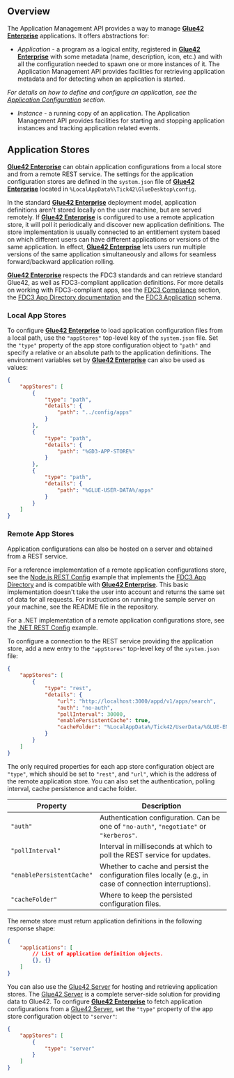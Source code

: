 ## Overview

The Application Management API provides a way to manage [**Glue42 Enterprise**](https://glue42.com/enterprise/) applications. It offers abstractions for:

- *Application* - a program as a logical entity, registered in [**Glue42 Enterprise**](https://glue42.com/enterprise/) with some metadata (name, description, icon, etc.) and with all the configuration needed to spawn one or more instances of it. The Application Management API provides facilities for retrieving application metadata and for detecting when an application is started.

*For details on how to define and configure an application, see the [Application Configuration](../../../developers/configuration/application/index.html) section.*

- *Instance* - a running copy of an application. The Application Management API provides facilities for starting and stopping application instances and tracking application related events.

<glue42 name="diagram" image="../../../images/app-management/app-management.gif">

## Application Stores

[**Glue42 Enterprise**](https://glue42.com/enterprise/) can obtain application configurations from a local store and from a remote REST service. The settings for the application configuration stores are defined in the `system.json` file of [**Glue42 Enterprise**](https://glue42.com/enterprise/) located in `%LocalAppData%\Tick42\GlueDesktop\config`.

In the standard [**Glue42 Enterprise**](https://glue42.com/enterprise/) deployment model, application definitions aren't stored locally on the user machine, but are served remotely. If [**Glue42 Enterprise**](https://glue42.com/enterprise/) is configured to use a remote application store, it will poll it periodically and discover new application definitions. The store implementation is usually connected to an entitlement system based on which different users can have different applications or versions of the same application. In effect, [**Glue42 Enterprise**](https://glue42.com/enterprise/) lets users run multiple versions of the same application simultaneously and allows for seamless forward/backward application rolling.

[**Glue42 Enterprise**](https://glue42.com/enterprise/) respects the FDC3 standards and can retrieve standard Glue42, as well as FDC3-compliant application definitions. For more details on working with FDC3-compliant apps, see the [FDC3 Compliance](../../../getting-started/fdc3-compliance/index.html) section, the [FDC3 App Directory documentation](https://fdc3.finos.org/docs/app-directory/overview) and the [FDC3 Application](https://fdc3.finos.org/schemas/1.2/app-directory#tag/Application) schema.

<glue42 name="diagram" image="../../../images/app-management/app-stores.png">

### Local App Stores

To configure [**Glue42 Enterprise**](https://glue42.com/enterprise/) to load application configuration files from a local path, use the `"appStores"` top-level key of the `system.json` file. Set the `"type"` property of the app store configuration object to `"path"` and specify a relative or an absolute path to the application definitions. The environment variables set by [**Glue42 Enterprise**](https://glue42.com/enterprise/) can also be used as values:

```json
{
    "appStores": [
        {
            "type": "path",
            "details": {
                "path": "../config/apps"
            }
        },
        {
            "type": "path",
            "details": {
                "path": "%GD3-APP-STORE%"
            }
        },
        {
            "type": "path",
            "details": {
                "path": "%GLUE-USER-DATA%/apps"
            }
        }
    ]
}
```

### Remote App Stores

Application configurations can also be hosted on a server and obtained from a REST service.

For a reference implementation of a remote application configurations store, see the [Node.js REST Config](https://github.com/Glue42/rest-config-example-node-js) example that implements the [FDC3 App Directory](https://fdc3.finos.org/docs/1.0/appd-intro) and is compatible with [**Glue42 Enterprise**](https://glue42.com/enterprise/). This basic implementation doesn't take the user into account and returns the same set of data for all requests. For instructions on running the sample server on your machine, see the README file in the repository.

For a .NET implementation of a remote application configurations store, see the [.NET REST Config](https://github.com/Tick42/rest-config-example-net) example.

To configure a connection to the REST service providing the application store, add a new entry to the `"appStores"` top-level key of the `system.json` file:

```json
{
    "appStores": [
        {
            "type": "rest",
            "details": {
                "url": "http://localhost:3000/appd/v1/apps/search",
                "auth": "no-auth",
                "pollInterval": 30000,
                "enablePersistentCache": true,
                "cacheFolder": "%LocalAppData%/Tick42/UserData/%GLUE-ENV%-%GLUE-REGION%/gcsCache/"
            }
        }
    ]
}
```

The only required properties for each app store configuration object are `"type"`, which should be set to `"rest"`, and `"url"`, which is the address of the remote application store. You can also set the authentication, polling interval, cache persistence and cache folder.

| Property | Description |
|----------|-------------|
| `"auth"` | Authentication configuration. Can be one of `"no-auth"`, `"negotiate"` or `"kerberos"`. |
| `"pollInterval"` | Interval in milliseconds at which to poll the REST service for updates. |
| `"enablePersistentCache"` | Whether to cache and persist the configuration files locally (e.g., in case of connection interruptions). |
| `"cacheFolder"` | Where to keep the persisted configuration files. |

The remote store must return application definitions in the following response shape:

```json
{
    "applications": [
        // List of application definition objects.
        {}, {}
    ]
}
```

You can also use the [Glue42 Server](../../glue42-server/index.html) for hosting and retrieving application stores. The [Glue42 Server](../../glue42-server/index.html) is a complete server-side solution for providing data to Glue42. To configure [**Glue42 Enterprise**](https://glue42.com/enterprise/) to fetch application configurations from a [Glue42 Server](../../glue42-server/index.html), set the `"type"` property of the app store configuration object to `"server"`:

```json
{
    "appStores": [
        {
            "type": "server"
        }
    ]
}
```